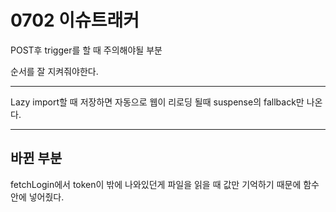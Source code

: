 # 0702 이슈트래커

POST후 trigger를 할 때 주의해야될 부분

순서를 잘 지켜줘야한다.



---

Lazy import할 때 저장하면 자동으로 웹이 리로딩 될때 suspense의 fallback만 나온다.

---

## 바뀐 부분

fetchLogin에서 token이 밖에 나와있던게 파일을 읽을 때 값만 기억하기 때문에 함수 안에 넣어줬다.